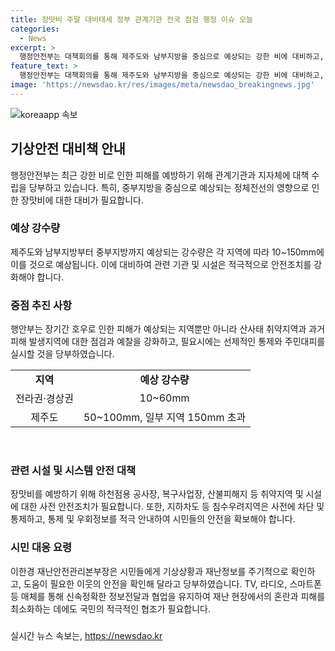 ```yaml
---
title: 장맛비 주말 대비태세 정부 관계기관 전국 점검 행정 이슈 오늘
categories:
  - News
excerpt: >
  행정안전부는 대책회의를 통해 제주도와 남부지방을 중심으로 예상되는 강한 비에 대비하고, 전국에 장맛비가 예상되는 상황에서 관계기관에 대처계획을 당부했다. 급경사지와 산사태 취약지역 등을 강화 점검하고, 취약시설은 사전 안전조치를 취하도록 주문했으며, 시민들에게도 기상상황을 주시하고 안전을 확인할 것을 당부했다. 재난안전관리본부장은 빠른 대응을 강조하며, 국민들에게도 상황을 주시하고 이웃의 안전을 돕기를 부탁했다.
feature_text: >
  행정안전부는 대책회의를 통해 제주도와 남부지방을 중심으로 예상되는 강한 비에 대비하고, 전국에 장맛비가 예상되는 상황에서 관계기관에 대처계획을 당부했다. 급경사지와 산사태 취약지역 등을 강화 점검하고, 취약시설은 사전 안전조치를 취하도록 주문했으며, 시민들에게도 기상상황을 주시하고 안전을 확인할 것을 당부했다. 재난안전관리본부장은 빠른 대응을 강조하며, 국민들에게도 상황을 주시하고 이웃의 안전을 돕기를 부탁했다.
image: 'https://newsdao.kr/res/images/meta/newsdao_breakingnews.jpg'
---
```


<p><img src="https://newsdao.kr/res/images/meta/newsdao_breakingnews.jpg" alt="koreaapp 속보" /></p>

<h2 data-ke-size="size26">기상안전 대비책 안내</h2>

<p data-ke-size="size16">행정안전부는 최근 강한 비로 인한 피해를 예방하기 위해 관계기관과 지자체에 대책 수립을 당부하고 있습니다. 특히, 중부지방을 중심으로 예상되는 정체전선의 영향으로 인한 장맛비에 대한 대비가 필요합니다.</p>

<h3>예상 강수량</h3>

<p data-ke-size="size16">제주도와 남부지방부터 중부지방까지 예상되는 강수량은 각 지역에 따라 10~150mm에 이를 것으로 예상됩니다. 이에 대비하여 관련 기관 및 시설은 적극적으로 안전조치를 강화해야 합니다.</p>

<h3>중점 추진 사항</h3>

<p data-ke-size="size16">행안부는 장기간 호우로 인한 피해가 예상되는 지역뿐만 아니라 산사태 취약지역과 과거 피해 발생지역에 대한 점검과 예찰을 강화하고, 필요시에는 선제적인 통제와 주민대피를 실시할 것을 당부하였습니다.</p>

<table>
  <tr>
    <td style="text-align: center; height: 17px;"><b>지역</b></td>
    <td style="text-align: center; height: 17px;"><b>예상 강수량</b></td>
  </tr>
  <tr>
    <td style="text-align: center; height: 17px;">전라권·경상권</td>
    <td style="text-align: center; height: 17px;">10~60mm</td>
  </tr>
  <tr>
    <td style="text-align: center; height: 17px;">제주도</td>
    <td style="text-align: center; height: 17px;">50~100mm, 일부 지역 150mm 초과</td>
  </tr>
</table>

<p data-ke-size="size16">&nbsp;</p>

<h3>관련 시설 및 시스템 안전 대책</h3>

<p data-ke-size="size16">장맛비를 예방하기 위해 하천점용 공사장, 복구사업장, 산불피해지 등 취약지역 및 시설에 대한 사전 안전조치가 필요합니다. 또한, 지하차도 등 침수우려지역은 사전에 차단 및 통제하고, 통제 및 우회정보를 적극 안내하여 시민들의 안전을 확보해야 합니다.</p>

<h3>시민 대응 요령</h3>

<p data-ke-size="size16">이한경 재난안전관리본부장은 시민들에게 기상상황과 재난정보를 주기적으로 확인하고, 도움이 필요한 이웃의 안전을 확인해 달라고 당부하였습니다. TV, 라디오, 스마트폰 등 매체를 통해 신속정확한 정보전달과 협업을 유지하여 재난 현장에서의 혼란과 피해를 최소화하는 데에도 국민의 적극적인 협조가 필요합니다.</p>

<h3></h3>
실시간 뉴스 속보는, <a href="https://newsdao.kr" rel="dofollow">https://newsdao.kr</a>


